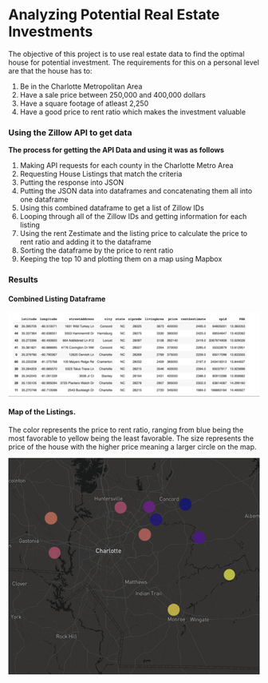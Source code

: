 # Analyzing Potential Real Estate Investments

The objective of this project is to use real estate data to find the optimal house for potential investment. The requirements for this on a personal level are that the house has to:
1. Be in the Charlotte Metropolitan Area
2. Have a sale price between 250,000 and 400,000 dollars
3. Have a square footage of atleast 2,250
4. Have a good price to rent ratio which makes the investment valuable

### Using the Zillow API to get data

**The process for getting the API Data and using it was as follows** 
1. Making API requests for each county in the Charlotte Metro Area
2. Requesting House Listings that match the criteria 
3. Putting the response into JSON
4. Putting the JSON data into dataframes and concatenating them all into one dataframe
5. Using this combined dataframe to get a list of Zillow IDs
6. Looping through all of the Zillow IDs and getting information for each listing
7. Using the rent Zestimate and the listing price to calculate the price to rent ratio and adding it to the dataframe
8. Sorting the dataframe by the price to rent ratio
9. Keeping the top 10 and plotting them on a map using Mapbox

### Results

#### Combined Listing Dataframe
<img src="images/image1.png" />

#### Map of the Listings. 
The color represents the price to rent ratio, ranging from blue being the most favorable to yellow being the least favorable.
The size represents the price of the house with the higher price meaning a larger circle on the map.

<img src="images/image2.png" />


